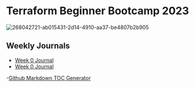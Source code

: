 # Terraform Beginner Bootcamp 2023

![268042721-ab015431-2d14-4910-aa37-be4807b2b905](https://github.com/TrimYmeraga92/terraform-beginner-bootcamp-2023/assets/71897922/2a98d851-37f4-42b3-afd3-b889e14aad76)


## Weekly Journals
- [Week 0 Journal](journal/week0.md)
- [Week 0 Journal](journal/week1.md)


-[Github Markdown TOC Generator](https://ecotrust-canada.github.io/markdown/toc/)




